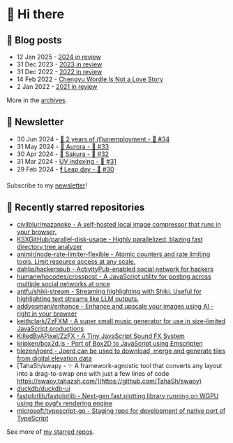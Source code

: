 # 👋 Hi there

## 📝 Blog posts

<!-- feed start -->
- 12 Jan 2025 - [2024 in review](https://cheeaun.com/blog/2025/01/2024-in-review/)
- 31 Dec 2023 - [2023 in review](https://cheeaun.com/blog/2023/12/2023-in-review/)
- 31 Dec 2022 - [2022 in review](https://cheeaun.com/blog/2022/12/2022-in-review/)
- 14 Feb 2022 - [Chengyu Wordle Is Not a Love Story](https://cheeaun.com/blog/2022/02/chengyu-wordle-is-not-a-love-story/)
- 2 Jan 2022 - [2021 in review](https://cheeaun.com/blog/2022/01/2021-in-review/)
<!-- feed end -->

More in the [archives](https://cheeaun.com/blog/archives/).

## 📰 Newsletter

<!-- newsletter start -->
- 30 Jun 2024 - [🎂 2 years of (f)unemployment - 🥫 #34](https://cheeaun.substack.com/p/2-years-of-funemployment-34)
- 31 May 2024 - [🌌 Aurora - 🥫 #33](https://cheeaun.substack.com/p/aurora-33)
- 30 Apr 2024 - [🌸 Sakura - 🥫 #32](https://cheeaun.substack.com/p/sakura-32)
- 31 Mar 2024 - [UV indexing - 🥫 #31](https://cheeaun.substack.com/p/uv-indexing-31)
- 29 Feb 2024 - [🕴️ Leap day - 🥫 #30](https://cheeaun.substack.com/p/leap-day-30)
<!-- newsletter end -->

Subscribe to my [newsletter](https://cheeaun.substack.com/)!

## 🌟 Recently starred repositories

<!-- starred repos start -->
- [civilblur/mazanoke - A self-hosted local image compressor that runs in your browser.](https://github.com/civilblur/mazanoke)
- [KSXGitHub/parallel-disk-usage - Highly parallelized, blazing fast directory tree analyzer](https://github.com/KSXGitHub/parallel-disk-usage)
- [animir/node-rate-limiter-flexible - Atomic counters and rate limiting tools. Limit resource access at any scale.](https://github.com/animir/node-rate-limiter-flexible)
- [dahlia/hackerspub - ActivityPub-enabled social network for hackers](https://github.com/dahlia/hackerspub)
- [humanwhocodes/crosspost - A JavaScript utility for posting across multiple social networks at once](https://github.com/humanwhocodes/crosspost)
- [antfu/shiki-stream - Streaming highlighting with Shiki. Useful for highlighting text streams like LLM outputs.](https://github.com/antfu/shiki-stream)
- [addyosmani/enhance - Enhance and upscale your images using AI - right in your browser](https://github.com/addyosmani/enhance)
- [keithclark/ZzFXM - A super small music generator for use in size-limited JavaScript productions](https://github.com/keithclark/ZzFXM)
- [KilledByAPixel/ZzFX - A Tiny JavaScript Sound FX System](https://github.com/KilledByAPixel/ZzFX)
- [kripken/box2d.js - Port of Box2D to JavaScript using Emscripten](https://github.com/kripken/box2d.js)
- [tilezen/joerd - Joerd can be used to download, merge and generate tiles from digital elevation data](https://github.com/tilezen/joerd)
- [TahaSh/swapy - ✨ A framework-agnostic tool that converts any layout into a drag-to-swap one with just a few lines of code https://swapy.tahazsh.com/](https://github.com/TahaSh/swapy)
- [duckdb/duckdb-ui](https://github.com/duckdb/duckdb-ui)
- [fastplotlib/fastplotlib - Next-gen fast plotting library running on WGPU using the pygfx rendering engine](https://github.com/fastplotlib/fastplotlib)
- [microsoft/typescript-go - Staging repo for development of native port of TypeScript](https://github.com/microsoft/typescript-go)
<!-- starred repos end -->

See more of [my starred repos](https://github.com/stars/cheeaun/).
